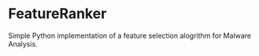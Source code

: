 # FeatureRanker
Simple Python implementation of a feature selection alogrithm for Malware Analysis. 


